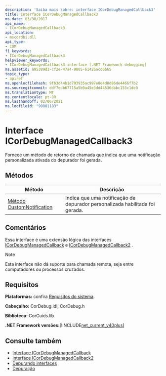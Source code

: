 ```yaml
---
description: 'Saiba mais sobre: interface ICorDebugManagedCallback3'
title: Interface ICorDebugManagedCallback3
ms.date: 03/30/2017
api_name:
- ICorDebugManagedCallback3
api_location:
- mscordbi.dll
api_type:
- COM
f1_keywords:
- ICorDebugManagedCallback3
helpviewer_keywords:
- ICorDebugManagedCallback3 interface [.NET Framework debugging]
ms.assetid: a95389d3-cf2e-47a4-9805-61426acc6b65
topic_type:
- apiref
ms.openlocfilehash: 9fb3d44b1d793935ac997e8e4d8d86de4466f7b2
ms.sourcegitcommit: ddf7edb67715a5b9a45e3dd44536dabc153c1de0
ms.translationtype: MT
ms.contentlocale: pt-BR
ms.lasthandoff: 02/06/2021
ms.locfileid: "99801183"
---
```

# <a name="icordebugmanagedcallback3-interface"></a>Interface ICorDebugManagedCallback3

Fornece um método de retorno de chamada que indica que uma notificação personalizada ativada do depurador foi gerada.  
  
## <a name="methods"></a>Métodos  
  
|Método|Descrição|  
|------------|-----------------|  
|[Método CustomNotification](icordebugmanagedcallback3-customnotification-method.md)|Indica que uma notificação de depurador personalizada habilitada foi gerada.|  
  
## <a name="remarks"></a>Comentários  

 Essa interface é uma extensão lógica das interfaces [ICorDebugManagedCallback](icordebugmanagedcallback-interface.md) e [ICorDebugManagedCallback2](icordebugmanagedcallback2-interface.md) .  
  
> [!NOTE]
> Esta interface não dá suporte para chamada remota, seja entre computadores ou processos cruzados.  
  
## <a name="requirements"></a>Requisitos  

 **Plataformas:** confira [Requisitos do sistema](../../get-started/system-requirements.md).  
  
 **Cabeçalho:** CorDebug.idl, CorDebug.h  
  
 **Biblioteca:** CorGuids.lib  
  
 **.NET Framework versões:**[!INCLUDE[net_current_v40plus](../../../../includes/net-current-v40plus-md.md)]  
  
## <a name="see-also"></a>Consulte também

- [Interface ICorDebugManagedCallback](icordebugmanagedcallback-interface.md)
- [Interface ICorDebugManagedCallback2](icordebugmanagedcallback2-interface.md)
- [Depurando interfaces](debugging-interfaces.md)
- [Depuração](index.md)
